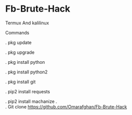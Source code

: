# Fb-Brute-Hack
Termux And kalilinux 

Commands 


 .  pkg update

 .  pkg upgrade

 .  pkg install python

 .  pkg install python2

 .  pkg install git

 .  pip2 install requests

 .  pip2 install machanize
 .  
 .  Git clone https://github.com/Omarafghan/Fb-Brute-Hack
